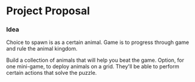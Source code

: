 # Project Proposal

### Idea
Choice to spawn is as a certain animal. Game is to progress through game and rule the animal kingdom.

Build a collection of animals that will help you beat the game.
Option, for one mini-game, to deploy animals on a grid. They'll be able to perform certain actions that solve the puzzle.
